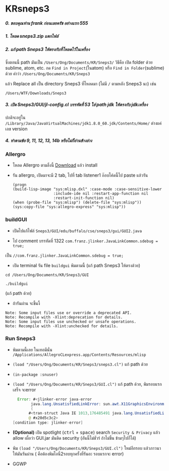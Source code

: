 # KRsneps3

##### 0.  ขอบคุณท่าน frank ก่อนเลยครัช อย่างแรก 555

##### 1.  โหลด sneps3.zip แตกไฟล์

##### 2.  แก้ path Sneps3 ให้ตรงกับที่โหลดไว้ในเครื่อง
ซึ่งตอนนี้ path มันเป็น `/Users/Ong/Documents/KR/Sneps3/`
วิธีคือ
เปิด folder ด้วย sublime, atom, etc. กด `Find in Project`(ในatom) หรือ `Find in Folder`(sublime) ด้วย คำว่า
`/Users/Ong/Documents/KR/Sneps3`

แล้ว Replace all เป็น directory Sneps3 ที่โหลดมา (ไม่มี `/` ตามหลัง Sneps3 นะ) เช่น

`/Users/WTF/Downloads/Sneps3`

##### 3.  เปิด Sneps3/GUI/jl-config.cl บรรทัดที่ 53 ใส่ path jdk ให้ตรงกับ jdkเครื่อง
ปกติจะอยู่ใน `/Library/Java/JavaVirtualMachines/jdk1.8.0_60.jdk/Contents/Home/` ต่างแค่เลข version


##### 4.  ทำตามข้อ 9, 11, 12, 13, 14b หรือไม่ก็อ่านข้างล่าง

### Allergro
* โหลด Allergro ตามลิ้งนี้  [Download](http://franz.com/ftp/pub/acl100express/macosx86/acl100express-macosx-x86.dmg) แล้ว install  
* รัน allergro, เปิดมาจะมี 2 tab, ไปที่ tab listener1 ก๊อบโค้ดนี้ไป paste แล้วรัน

    ```
    (progn
    (build-lisp-image "sys:mlisp.dxl" :case-mode :case-sensitive-lower
                      :include-ide nil :restart-app-function nil
                      :restart-init-function nil)
    (when (probe-file "sys:mlisp") (delete-file "sys:mlisp"))
    (sys:copy-file "sys:allegro-express" "sys:mlisp"))
    ```

### buildGUI
  * เปิดไปแก้ไฟล์ `Sneps3/GUI/edu/buffalo/cse/sneps3/gui/GUI2.java`

  * ไป comment บรรทัดที่ 1322 `com.franz.jlinker.JavaLinkCommon.sdebug = true;`

  เป็น `//com.franz.jlinker.JavaLinkCommon.sdebug = true;`

  * เปิด terminal รัน file `buildgui` พิมตามนี้ (แก้ path Sneps3 ให้ตรงด้วย)
  ```
  cd /Users/Ong/Documents/KR/Sneps3/GUI
  ```

  ```
  ./buildgui
  ```
  (แก้ path ด้วย)

  * ถ้ารันผ่าน จะขึ้นงี้
  ```
  Note: Some input files use or override a deprecated API.
Note: Recompile with -Xlint:deprecation for details.
Note: Some input files use unchecked or unsafe operations.
Note: Recompile with -Xlint:unchecked for details.
  ```

### Run Sneps3
  * พิมตามนี้เลย ในเทอมีนั่น
    `
    /Applications/AllegroCLexpress.app/Contents/Resources/mlisp
    `
  * `(load "/Users/Ong/Documents/KR/Sneps3/sneps3.cl")` แก้ path ด้วย
  * `(in-package :snuser)`
  * `(load "/Users/Ong/Documents/KR/Sneps3/GUI.cl")` แก้ path ด้วย, พิมรอบแรกเสร็จ จะerror

    ``` java
      Error: #<jlinker-error java-error
            java.lang.UnsatisfiedLinkError: sun.awt.X11GraphicsEnvironment.initDisplay(Z)V
            (
           #<tran-struct Java IE 1013,176485491 java.lang.UnsatisfiedLinkError java.lang.UnsatisfiedLinkError: sun.awt.X11GraphicsEnvironment.initDisplay(Z)V>)
           @ #x20d5c3c2>
    [condition type: jlinker-error]
    ```
  * __(Optional)__ เปิด spotlight (<kbd>ctrl</kbd> + <kbd>space</kbd>) search `Security & Privacy`  แล้ว allow เผื่อว่า GUI.jar มันติด security (อันนี้ไม่ชัวร์ ถ้าไม่ขึ้น ข้ามๆไปก็ได้)
  * พิม `(load "/Users/Ong/Documents/KR/Sneps3/GUI.cl")` ใหม่อีกรอบ แล้วภาวนาให้มันรันผ่าน ( คือต้องพิมไอนี่2รอบทุกครั้งที่รันอะ รอบแรกจะ error)
  * GGWP

